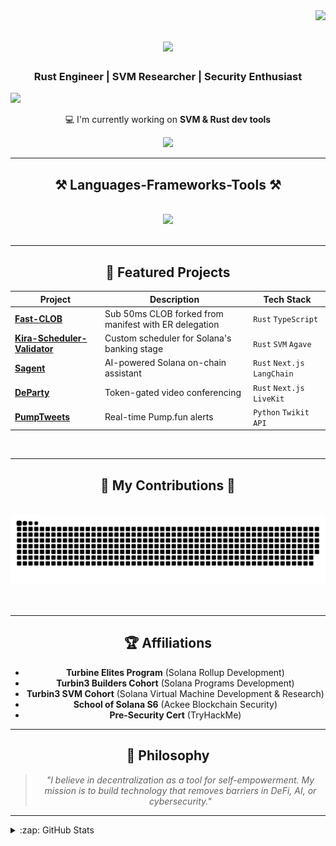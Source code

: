 <img align="right" src="https://visitor-badge.laobi.icu/badge?page_id=kirarisk.kirarisk" />

<h1 align="center">
    <img src="https://readme-typing-svg.herokuapp.com/?font=Righteous&size=35&center=true&vCenter=true&width=500&height=70&duration=4000&lines=Hello!+👋;+I'm+Kira!;" />
</h1>

<h3 align="center">Rust Engineer | SVM Researcher | Security Enthusiast</h3>
    <img src="https://static.cdnlogo.com/logos/s/85/solana.svg"/>

<br/>

<div align="center">
 
 💻 I'm currently working on **SVM & Rust dev tools**
 

</div>

<div align="center"> 
  <a href="https://x.com/kira_risk" target="_blank">
    <img src="https://img.shields.io/badge/Twitter-1DA1F2?style=for-the-badge&logo=x&logoColor=white" target="_blank" />
  </a>
</div>

<hr/>

<h2 align="center">⚒️ Languages-Frameworks-Tools ⚒️</h2>
<br/>
<div align="center">
    <img src="https://skillicons.dev/icons?i=rust,c,cpp,ts,python,react" />
</div>

<br/>
<hr/>

<h2 align="center">🚀 Featured Projects</h2>
<div align="center">
  
| Project | Description | Tech Stack |
|---------|-------------|------------|
| **[Fast-CLOB](https://github.com/kirarisk/manifest)** | Sub 50ms CLOB forked from manifest with ER delegation | `Rust` `TypeScript` |
| **[Kira-Scheduler-Validator](https://github.com/kirarisk/Kira-Scheduler-Validator)** | Custom scheduler for Solana's banking stage | `Rust` `SVM` `Agave` |
| **[Sagent](https://sagent.vercel.app/)** | AI-powered Solana on-chain assistant | `Rust` `Next.js` `LangChain` |
| **[DeParty](https://departy.vercel.app)** | Token-gated video conferencing | `Rust` `Next.js` `LiveKit` |
| **[PumpTweets](https://github.com/kirarisk/PumpTweets)** | Real-time Pump.fun alerts | `Python` `Twikit API` |

</div>

<br/>
<hr/>

<div align="center">
  <h2>🐍 My Contributions 🐍</h2>
  <br>
  <img alt="snake eating my contributions" src="https://raw.githubusercontent.com/kirarisk/kirarisk/output/github-contribution-grid-snake.svg" />
  <br/><br/><br/>
</div>

<hr/>

<h2 align="center">🏆 Affiliations</h2>
<div align="center">
  
- **Turbine Elites Program** (Solana Rollup Development) 
- **Turbin3 Builders Cohort** (Solana Programs Development)  
- **Turbin3 SVM Cohort** (Solana Virtual Machine Development & Research)  
- **School of Solana S6** (Ackee Blockchain Security)
- **Pre-Security Cert** (TryHackMe) 

</div>

<hr/>

<h2 align="center">📜 Philosophy</h2>
<div align="center">
  
> *"I believe in decentralization as a tool for self-empowerment. My mission is to build technology that removes barriers in DeFi, AI, or cybersecurity."*

</div>

<hr/>

<details>
  <summary>:zap: GitHub Stats</summary>
  <div align="center">
    <img alt="GitHub Stats" src="https://github-readme-stats.vercel.app/api?username=kirarisk&show_icons=true&theme=radical&hide_border=true" />
    <img alt="Top Languages" src="https://github-readme-stats.vercel.app/api/top-langs/?username=kirarisk&layout=compact&theme=radical&hide_border=true" />
    <img alt="Streak Stats" src="https://streak-stats.demolab.com/?user=kirarisk&theme=radical&border_radius=10" />
  </div>
</details>
